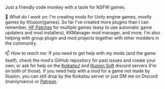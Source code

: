 Just a friendly code monkey with a taste for NSFW games.

🔨 _What do I work on:_ I'm creating mods for Unity engine games, mostly games by Ill(usion|games). So far I've created more plugins than I can remember, [HF Patches](https://gist.github.com/ManlyMarco/31b78470b8e190686c7ed9686c237e3f) for multiple games (easy to use automatic game updaters and mod installers), KKManager mod manager, and more. I'm also helping with group plugin and mod projects together with other modders in the community.

📫 _How to reach me:_ If you need to get help with my mods (and the game itself), check the mod's GitHub repository for past issues and create your own; or ask for help on the [Koikatsu!](https://discord.gg/hevygx6) and [Illusion Soft](https://discord.gg/illusionsoft) discord servers (I'm on both of those). If you need help with a mod for a game not made by Illusion, you can still drop by the Koikatsu server or just DM me on Discord (manlymarco) or [Patreon](https://www.patreon.com/manlymarco).
